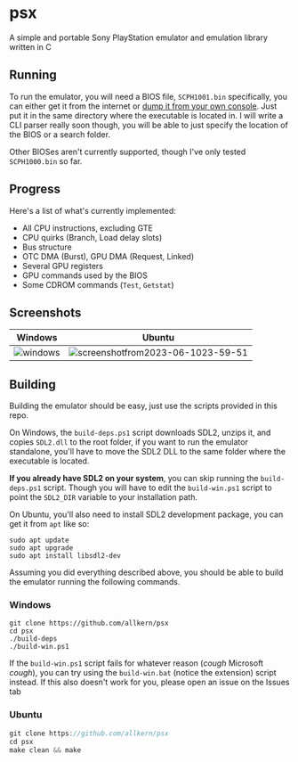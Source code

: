 # psx
A simple and portable Sony PlayStation emulator and emulation library written in C

## Running
To run the emulator, you will need a BIOS file, `SCPH1001.bin` specifically, you can either get it from the internet or [dump it from your own console](https://www.youtube.com/watch?v=u8eHp0COcBo). Just put it in the same directory where the executable is located in. I will write a CLI parser really soon though, you will be able to just specify the location of the BIOS or a search folder.

Other BIOSes aren't currently supported, though I've only tested `SCPH1000.bin` so far.

## Progress
Here's a list of what's currently implemented:
- All CPU instructions, excluding GTE
- CPU quirks (Branch, Load delay slots)
- Bus structure
- OTC DMA (Burst), GPU DMA (Request, Linked)
- Several GPU registers
- GPU commands used by the BIOS
- Some CDROM commands (`Test`, `Getstat`)

## Screenshots
| Windows  | Ubuntu |
| ------------- | ------------- |
| ![windows](https://github.com/allkern/psx/assets/15825466/7aea1203-33cf-4b26-aedb-4d9bead44d67)  | ![screenshotfrom2023-06-1023-59-51](https://github.com/allkern/psx/assets/15825466/27ac5d8d-7945-4c92-b950-19a35fcbdc81)  |

## Building
Building the emulator should be easy, just use the scripts provided in this repo.

On Windows, the `build-deps.ps1` script downloads SDL2, unzips it, and copies `SDL2.dll` to the root folder, if you want to run the emulator standalone, you'll have to move the SDL2 DLL to the same folder where the executable is located.

**If you already have SDL2 on your system**, you can skip running the `build-deps.ps1` script. Though you will have to edit the `build-win.ps1` script to point the `SDL2_DIR` variable to your installation path.

On Ubuntu, you'll also need to install SDL2 development package, you can get it from `apt` like so:
```
sudo apt update
sudo apt upgrade
sudo apt install libsdl2-dev
```
Assuming you did everything described above, you should be able to build the emulator running the following commands.

### Windows
```
git clone https://github.com/allkern/psx
cd psx
./build-deps
./build-win.ps1
```

If the `build-win.ps1` script fails for whatever reason (*cough* Microsoft *cough*), you can try using the `build-win.bat` (notice the extension) script instead. If this also doesn't work for you, please open an issue on the Issues tab
### Ubuntu
```c
git clone https://github.com/allkern/psx
cd psx
make clean && make
```

